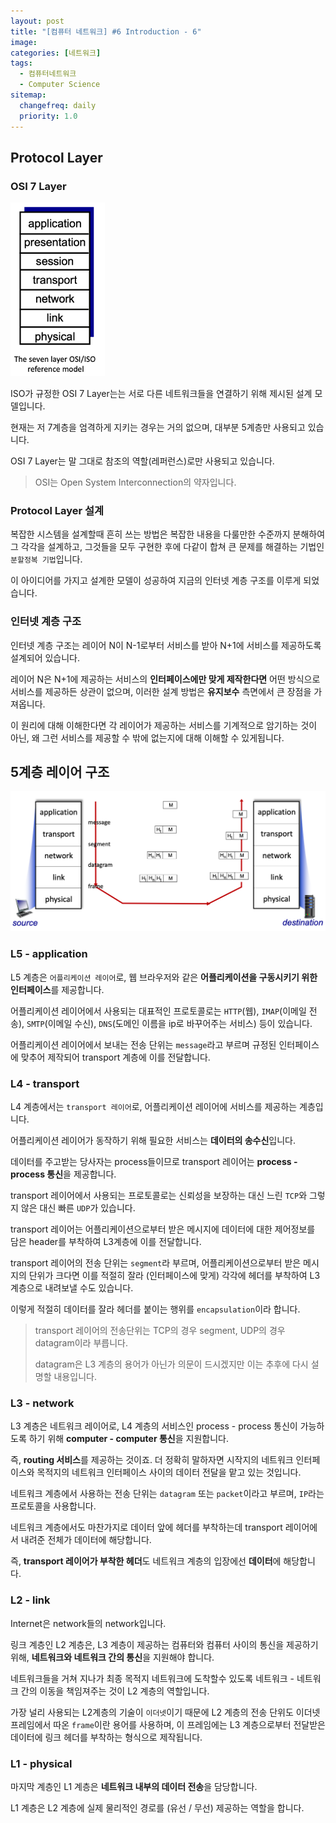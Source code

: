 ```yaml
---
layout: post
title: "[컴퓨터 네트워크] #6 Introduction - 6"
image:
categories: [네트워크]
tags: 
  - 컴퓨터네트워크
  - Computer Science
sitemap:
  changefreq: daily
  priority: 1.0
---
```


## Protocol Layer

### OSI 7 Layer

<img src="https://raw.githubusercontent.com/Neph3779/Blog-Image/forUpload/img/20230215211149.png" alt="image-20230215211149767" style="zoom:33%;" />

ISO가 규정한 OSI 7 Layer는는 서로 다른 네트워크들을 연결하기 위해 제시된 설계 모델입니다.

현재는 저 7계층을 엄격하게 지키는 경우는 거의 없으며, 대부분 5계층만 사용되고 있습니다. 

OSI 7 Layer는 말 그대로 참조의 역할(레퍼런스)로만 사용되고 있습니다.

> OSI는 Open System Interconnection의 약자입니다.



### Protocol Layer 설계

복잡한 시스템을 설계할때 흔히 쓰는 방법은 복잡한 내용을 다룰만한 수준까지 분해하여 그 각각을 설계하고, 그것들을 모두 구현한 후에 다같이 합쳐 큰 문제를 해결하는 기법인 `분할정복 기법`입니다.

이 아이디어를 가지고 설계한 모델이 성공하여 지금의 인터넷 계층 구조를 이루게 되었습니다.



### 인터넷 계층 구조 

인터넷 계층 구조는 레이어 N이 N-1로부터 서비스를 받아 N+1에 서비스를 제공하도록 설계되어 있습니다.

레이어 N은 N+1에 제공하는 서비스의 **인터페이스에만 맞게 제작한다면** 어떤 방식으로 서비스를 제공하든 상관이 없으며, 이러한 설계 방법은 **유지보수** 측면에서 큰 장점을 가져옵니다.

이 원리에 대해 이해한다면 각 레이어가 제공하는 서비스를 기계적으로 암기하는 것이 아닌, 왜 그런 서비스를 제공할 수 밖에 없는지에 대해 이해할 수 있게됩니다.



## 5계층 레이어 구조

<img src="https://raw.githubusercontent.com/Neph3779/Blog-Image/forUpload/img/20230215210734.png" alt="image-20230215210734381" style="zoom:50%;" />

### L5 - application

L5 계층은 `어플리케이션 레이어`로, 웹 브라우저와 같은 **어플리케이션을 구동시키기 위한 인터페이스**를 제공합니다.

어플리케이션 레이어에서 사용되는 대표적인 프로토콜로는 `HTTP`(웹), `IMAP`(이메일 전송), `SMTP`(이메일 수신), `DNS`(도메인 이름을 ip로 바꾸어주는 서비스) 등이 있습니다.

어플리케이션 레이어에서 보내는 전송 단위는 `message`라고 부르며 규정된 인터페이스에 맞추어 제작되어 transport 계층에 이를 전달합니다.

 

### L4 - transport

L4 계층에서는 `transport 레이어`로, 어플리케이션 레이어에 서비스를 제공하는 계층입니다.

어플리케이션 레이어가 동작하기 위해 필요한 서비스는 **데이터의 송수신**입니다.

데이터를 주고받는 당사자는 process들이므로 transport 레이어는 **process - process 통신**을 제공합니다.

transport 레이어에서 사용되는 프로토콜로는 신뢰성을 보장하는 대신 느린 `TCP`와 그렇지 않은 대신 빠른 `UDP`가 있습니다.

transport 레이어는 어플리케이션으로부터 받은 메시지에 데이터에 대한 제어정보를 담은 header를 부착하여 L3계층에 이를 전달합니다.

transport 레이어의 전송 단위는 `segment`라 부르며, 어플리케이션으로부터 받은 메시지의 단위가 크다면 이를 적절히 잘라 (인터페이스에 맞게) 각각에 헤더를 부착하여 L3 계층으로 내려보낼 수도 있습니다.

이렇게 적절히 데이터를 잘라 헤더를 붙이는 행위를 `encapsulation`이라 합니다.

> transport 레이어의 전송단위는 TCP의 경우 segment, UDP의 경우 datagram이라 부릅니다.
>
> datagram은 L3 계층의 용어가 아닌가 의문이 드시겠지만 이는 추후에 다시 설명할 내용입니다.

 

### L3 - network

L3 계층은 네트워크 레이어로, L4 계층의 서비스인 process - process 통신이 가능하도록 하기 위해 **computer - computer 통신**을 지원합니다.

즉, **routing 서비스**를 제공하는 것이죠. 더 정확히 말하자면 시작지의 네트워크 인터페이스와 목적지의 네트워크 인터페이스 사이의 데이터 전달을 맡고 있는 것입니다.

네트워크 계층에서 사용하는 전송 단위는 `datagram` 또는 `packet`이라고 부르며, `IP`라는 프로토콜을 사용합니다.

네트워크 계층에서도 마찬가지로 데이터 앞에 헤더를 부착하는데 transport 레이어에서 내려준 전체가 데이터에 해당합니다.

즉, **transport 레이어가 부착한 헤더**도 네트워크 계층의 입장에선 **데이터**에 해당합니다.

 

### L2 - link

Internet은 network들의 network입니다.

링크 계층인 L2 계층은, L3 계층이 제공하는 컴퓨터와 컴퓨터 사이의 통신을 제공하기 위해, **네트워크와 네트워크 간의 통신**을 지원해야 합니다.

네트워크들을 거쳐 지나가 최종 목적지 네트워크에 도착할수 있도록 네트워크 - 네트워크 간의 이동을 책임져주는 것이 L2 계층의 역할입니다.

가장 널리 사용되는 L2계층의 기술이 `이더넷`이기 때문에 L2 계층의 전송 단위도 이더넷 프레임에서 따온 `frame`이란 용어를 사용하며, 이 프레임에는 L3 계층으로부터 전달받은 데이터에 링크 헤더를 부착하는 형식으로 제작됩니다. 



### L1 - physical

마지막 계층인 L1 계층은 **네트워크 내부의 데이터 전송**을 담당합니다.

L1 계층은 L2 계층에 실제 물리적인 경로를 (유선 / 무선) 제공하는 역할을 합니다.